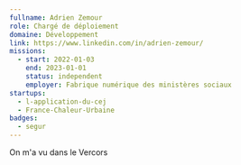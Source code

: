 ```yaml
---
fullname: Adrien Zemour
role: Chargé de déploiement
domaine: Développement
link: https://www.linkedin.com/in/adrien-zemour/
missions:
  - start: 2022-01-03
    end: 2023-01-01
    status: independent
    employer: Fabrique numérique des ministères sociaux
startups:
  - l-application-du-cej
  - France-Chaleur-Urbaine
badges:
  - segur
---
```


On m'a vu dans le Vercors
